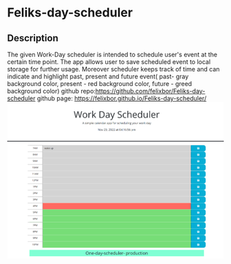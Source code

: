# Feliks-day-scheduler
## Description 
 The given Work-Day scheduler is intended to schedule user's event at the certain time point. The app allows user to save scheduled event to local storage for further usage. Moreover scheduler keeps track of time and can indicate  and highlight past, present  and future event( past- gray background color, present - red background color, future - greed background color)
   github repo:https://github.com/felixbor/Feliks-day-scheduler
   github page: https://felixbor.github.io/Feliks-day-scheduler/
   ![screenshot](screenshot.png)
